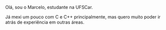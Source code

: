 Olá, sou o Marcelo, estudante na UFSCar. 

Já mexi um pouco com C e C++ principalmente, mas quero muito poder ir atrás de experiência em outras áreas.

